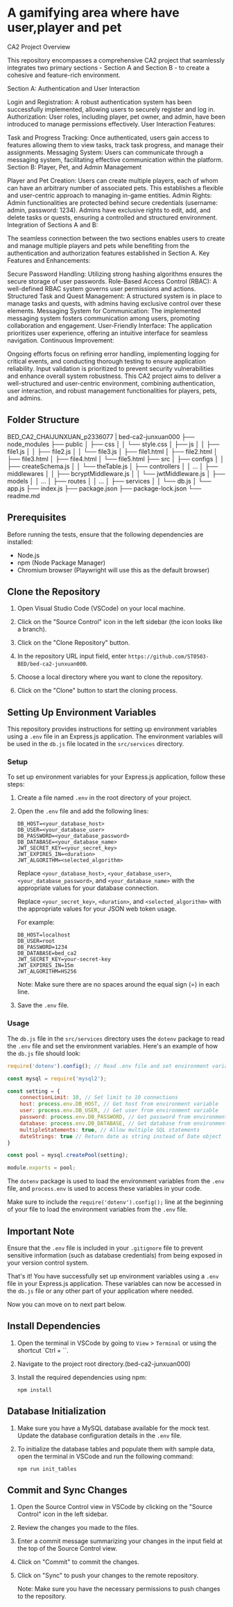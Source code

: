 # A gamifying area where have user,player and pet

CA2 Project Overview

This repository encompasses a comprehensive CA2 project that seamlessly integrates two primary sections - Section A and Section B - to create a cohesive and feature-rich environment.

Section A: Authentication and User Interaction

Login and Registration: A robust authentication system has been successfully implemented, allowing users to securely register and log in.
Authorization: User roles, including player, pet owner, and admin, have been introduced to manage permissions effectively.
User Interaction Features:

Task and Progress Tracking: Once authenticated, users gain access to features allowing them to view tasks, track task progress, and manage their assignments.
Messaging System: Users can communicate through a messaging system, facilitating effective communication within the platform.
Section B: Player, Pet, and Admin Management

Player and Pet Creation: Users can create multiple players, each of whom can have an arbitrary number of associated pets. This establishes a flexible and user-centric approach to managing in-game entities.
Admin Rights: Admin functionalities are protected behind secure credentials (username: admin, password: 1234). Admins have exclusive rights to edit, add, and delete tasks or quests, ensuring a controlled and structured environment.
Integration of Sections A and B:

The seamless connection between the two sections enables users to create and manage multiple players and pets while benefiting from the authentication and authorization features established in Section A.
Key Features and Enhancements:

Secure Password Handling: Utilizing strong hashing algorithms ensures the secure storage of user passwords.
Role-Based Access Control (RBAC): A well-defined RBAC system governs user permissions and actions.
Structured Task and Quest Management: A structured system is in place to manage tasks and quests, with admins having exclusive control over these elements.
Messaging System for Communication: The implemented messaging system fosters communication among users, promoting collaboration and engagement.
User-Friendly Interface: The application prioritizes user experience, offering an intuitive interface for seamless navigation.
Continuous Improvement:

Ongoing efforts focus on refining error handling, implementing logging for critical events, and conducting thorough testing to ensure application reliability.
Input validation is prioritized to prevent security vulnerabilities and enhance overall system robustness.
This CA2 project aims to deliver a well-structured and user-centric environment, combining authentication, user interaction, and robust management functionalities for players, pets, and admins.

## Folder Structure

BED_CA2_CHAIJUNXUAN_p2336077
|
bed-ca2-junxuan000
├── node_modules
├── public
│   ├── css
│   │   └── style.css
│   ├── js
│   │   ├── file1.js
│   │   ├── file2.js
│   │   └── file3.js
│   ├── file1.html
│   ├── file2.html
│   ├── file3.html
│   ├── file4.html
│   └── file5.html
├── src
│   ├── configs
│   │   ├── createSchema.js
│   │   └── theTable.js
│   ├── controllers
│   │   ...
│   ├── middlewares
│   │   ├── bcryptMiddleware.js
│   │   └── jwtMiddleware.js
│   ├── models
│   │   ...
│   ├── routes
│   │   ...
│   ├── services
│   │   └── db.js
│   └── app.js
├── index.js
├── package.json
├── package-lock.json
└── readme.md


## Prerequisites

Before running the tests, ensure that the following dependencies are installed:

- Node.js
- npm (Node Package Manager)
- Chromium browser (Playwright will use this as the default browser)

## Clone the Repository

1. Open Visual Studio Code (VSCode) on your local machine.

2. Click on the "Source Control" icon in the left sidebar (the icon looks like a branch).

3. Click on the "Clone Repository" button.

4. In the repository URL input field, enter `https://github.com/ST0503-BED/bed-ca2-junxuan000`.

5. Choose a local directory where you want to clone the repository.

6. Click on the "Clone" button to start the cloning process.

## Setting Up Environment Variables

This repository provides instructions for setting up environment variables using a `.env` file in an Express.js application. The environment variables will be used in the `db.js` file located in the `src/services` directory.

### Setup

To set up environment variables for your Express.js application, follow these steps:

1. Create a file named `.env` in the root directory of your project.
2. Open the `.env` file and add the following lines:

   ```
   DB_HOST=<your_database_host>
   DB_USER=<your_database_user>
   DB_PASSWORD=<your_database_password>
   DB_DATABASE=<your_database_name>
   JWT_SECRET_KEY=<your_secret_key>
   JWT_EXPIRES_IN=<duration>
   JWT_ALGORITHM=<selected_algorithm>
   ```

   Replace `<your_database_host>`, `<your_database_user>`, `<your_database_password>`, and `<your_database_name>` with the appropriate values for your database connection.

   Replace `<your_secret_key>`, `<duration>`, and `<selected_algorithm>` with the appropriate values for your JSON web token usage.

   For example:

   ```
   DB_HOST=localhost
   DB_USER=root
   DB_PASSWORD=1234
   DB_DATABASE=bed_ca2
   JWT_SECRET_KEY=your-secret-key
   JWT_EXPIRES_IN=15m
   JWT_ALGORITHM=HS256
   ```

   Note: Make sure there are no spaces around the equal sign (=) in each line.

3. Save the `.env` file.

### Usage

The `db.js` file in the `src/services` directory uses the `dotenv` package to read the `.env` file and set the environment variables. Here's an example of how the `db.js` file should look:

```javascript
require('dotenv').config(); // Read .env file and set environment variables

const mysql = require('mysql2');

const setting = {
    connectionLimit: 10, // Set limit to 10 connections
    host: process.env.DB_HOST, // Get host from environment variable
    user: process.env.DB_USER, // Get user from environment variable
    password: process.env.DB_PASSWORD, // Get password from environment variable
    database: process.env.DB_DATABASE, // Get database from environment variable
    multipleStatements: true, // Allow multiple SQL statements
    dateStrings: true // Return date as string instead of Date object
}

const pool = mysql.createPool(setting);

module.exports = pool;
```

The `dotenv` package is used to load the environment variables from the `.env` file, and `process.env` is used to access these variables in your code.

Make sure to include the `require('dotenv').config();` line at the beginning of your file to load the environment variables from the `.env` file.

## Important Note

Ensure that the `.env` file is included in your `.gitignore` file to prevent sensitive information (such as database credentials) from being exposed in your version control system.

That's it! You have successfully set up environment variables using a `.env` file in your Express.js application. These variables can now be accessed in the `db.js` file or any other part of your application where needed.

Now you can move on to next part below.

## Install Dependencies

1. Open the terminal in VSCode by going to `View` > `Terminal` or using the shortcut `Ctrl + ``.

2. Navigate to the project root directory.(bed-ca2-junxuan000)

3. Install the required dependencies using npm:

   ```
   npm install
   ```

## Database Initialization

1. Make sure you have a MySQL database available for the mock test. Update the database configuration details in the `.env` file.

2. To initialize the database tables and populate them with sample data, open the terminal in VSCode and run the following command:

   ```
   npm run init_tables
   ```

## Commit and Sync Changes

1. Open the Source Control view in VSCode by clicking on the "Source Control" icon in the left sidebar.

2. Review the changes you made to the files.

3. Enter a commit message summarizing your changes in the input field at the top of the Source Control view.

4. Click on "Commit" to commit the changes.

5. Click on "Sync" to push your changes to the remote repository.

   Note: Make sure you have the necessary permissions to push changes to the repository.








